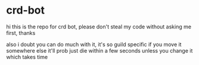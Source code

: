 # crd-bot
hi this is the repo for crd bot, please don't steal my code without asking me first, thanks

also i doubt you can do much with it, it's so guild specific if you move it somewhere else it'll prob just die within a few seconds unless you change it which takes time
